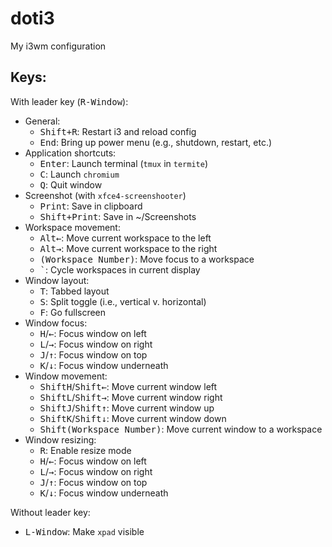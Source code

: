 # doti3
My i3wm configuration

Keys:
-----
With leader key (<kbd>R-Window</kbd>):

* General:
  * <kbd>Shift+R</kbd>: Restart i3 and reload config
  * <kbd>End</kbd>: Bring up power menu (e.g., shutdown, restart, etc.)
* Application shortcuts:
  * <kbd>Enter</kbd>: Launch terminal (`tmux` in `termite`)
  * <kbd>C</kbd>: Launch `chromium`
  * <kbd>Q</kbd>: Quit window
* Screenshot (with `xfce4-screenshooter`)
  * <kbd>Print</kbd>: Save in clipboard
  * <kbd>Shift+Print</kbd>: Save in ~/Screenshots
* Workspace movement:
  * <kbd>Alt</kbd><kbd>&leftarrow;</kbd>: Move current workspace to the left 
  * <kbd>Alt</kbd><kbd>&rightarrow;</kbd>: Move current workspace to the right 
  * <kbd>(Workspace Number)</kbd>: Move focus to a workspace
  * <kbd>\`</kbd>: Cycle workspaces in current display
* Window layout:
  * <kbd>T</kbd>: Tabbed layout
  * <kbd>S</kbd>: Split toggle (i.e., vertical v. horizontal) 
  * <kbd>F</kbd>: Go fullscreen
* Window focus:
  * <kbd>H</kbd>/<kbd>&leftarrow;</kbd>: Focus window on left 
  * <kbd>L</kbd>/<kbd>&rightarrow;</kbd>: Focus window on right 
  * <kbd>J</kbd>/<kbd>&uparrow;</kbd>: Focus window on top 
  * <kbd>K</kbd>/<kbd>&downarrow;</kbd>: Focus window underneath 
* Window movement:
  * <kbd>Shift</kbd><kbd>H</kbd>/<kbd>Shift</kbd><kbd>&leftarrow;</kbd>: Move current window left 
  * <kbd>Shift</kbd><kbd>L</kbd>/<kbd>Shift</kbd><kbd>&rightarrow;</kbd>: Move current window right 
  * <kbd>Shift</kbd><kbd>J</kbd>/<kbd>Shift</kbd><kbd>&uparrow;</kbd>: Move current window up 
  * <kbd>Shift</kbd><kbd>K</kbd>/<kbd>Shift</kbd><kbd>&downarrow;</kbd>: Move current window down 
  * <kbd>Shift</kbd><kbd>(Workspace Number)</kbd>: Move current window to a workspace
* Window resizing:
  * <kbd>R</kbd>: Enable resize mode
  * <kbd>H</kbd>/<kbd>&leftarrow;</kbd>: Focus window on left 
  * <kbd>L</kbd>/<kbd>&rightarrow;</kbd>: Focus window on right 
  * <kbd>J</kbd>/<kbd>&uparrow;</kbd>: Focus window on top 
  * <kbd>K</kbd>/<kbd>&downarrow;</kbd>: Focus window underneath 

Without leader key:
* <kbd>L-Window</kbd>: Make `xpad` visible
